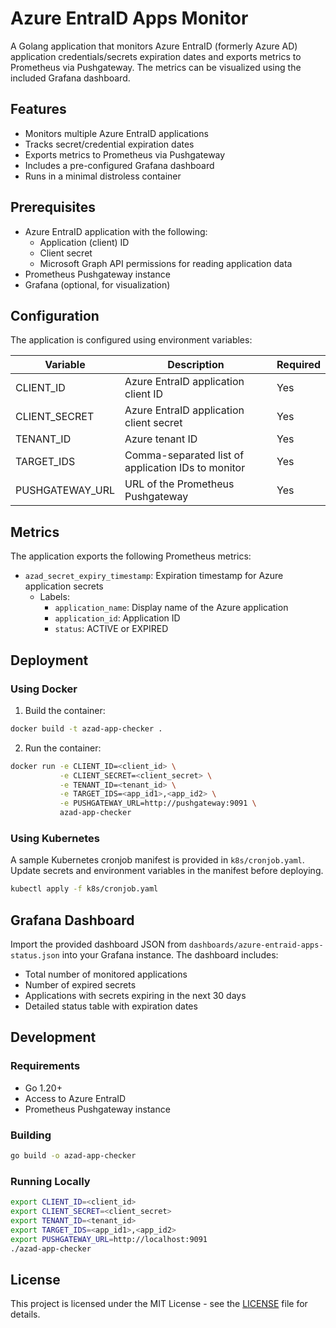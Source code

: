 # Azure EntraID Apps Monitor

A Golang application that monitors Azure EntraID (formerly Azure AD) application credentials/secrets expiration dates and exports metrics to Prometheus via Pushgateway. The metrics can be visualized using the included Grafana dashboard.

## Features

- Monitors multiple Azure EntraID applications
- Tracks secret/credential expiration dates
- Exports metrics to Prometheus via Pushgateway
- Includes a pre-configured Grafana dashboard
- Runs in a minimal distroless container

## Prerequisites

- Azure EntraID application with the following:
  - Application (client) ID
  - Client secret
  - Microsoft Graph API permissions for reading application data
- Prometheus Pushgateway instance
- Grafana (optional, for visualization)

## Configuration

The application is configured using environment variables:

| Variable | Description | Required |
|----------|-------------|----------|
| CLIENT_ID | Azure EntraID application client ID | Yes |
| CLIENT_SECRET | Azure EntraID application client secret | Yes |
| TENANT_ID | Azure tenant ID | Yes |
| TARGET_IDS | Comma-separated list of application IDs to monitor | Yes |
| PUSHGATEWAY_URL | URL of the Prometheus Pushgateway | Yes |

## Metrics

The application exports the following Prometheus metrics:

- `azad_secret_expiry_timestamp`: Expiration timestamp for Azure application secrets
  - Labels:
    - `application_name`: Display name of the Azure application
    - `application_id`: Application ID
    - `status`: ACTIVE or EXPIRED

## Deployment

### Using Docker

1. Build the container:
```bash
docker build -t azad-app-checker .
```

2. Run the container:
```bash
docker run -e CLIENT_ID=<client_id> \
           -e CLIENT_SECRET=<client_secret> \
           -e TENANT_ID=<tenant_id> \
           -e TARGET_IDS=<app_id1>,<app_id2> \
           -e PUSHGATEWAY_URL=http://pushgateway:9091 \
           azad-app-checker
```

### Using Kubernetes

A sample Kubernetes cronjob manifest is provided in `k8s/cronjob.yaml`. Update secrets and environment variables in the manifest before deploying.

```bash
kubectl apply -f k8s/cronjob.yaml
```

## Grafana Dashboard

Import the provided dashboard JSON from `dashboards/azure-entraid-apps-status.json` into your Grafana instance. The dashboard includes:

- Total number of monitored applications
- Number of expired secrets
- Applications with secrets expiring in the next 30 days
- Detailed status table with expiration dates

## Development

### Requirements

- Go 1.20+
- Access to Azure EntraID
- Prometheus Pushgateway instance

### Building

```bash
go build -o azad-app-checker
```

### Running Locally

```bash
export CLIENT_ID=<client_id>
export CLIENT_SECRET=<client_secret>
export TENANT_ID=<tenant_id>
export TARGET_IDS=<app_id1>,<app_id2>
export PUSHGATEWAY_URL=http://localhost:9091
./azad-app-checker
```

## License

This project is licensed under the MIT License - see the [LICENSE](LICENSE) file for details.

